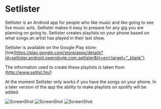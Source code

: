 # Setlister

Setlister is an Android app for people who like music and like going to see live music acts. Setlister makes it easy to prepare for any
gig you are planning on going to. Setlister creates playlists on your phone based on what songs an artist has played in their last show.

Setlister is available on the Google Play store:
[link]https://play.google.com/store/apps/details?id=setlister.android.owendoyle.com.setlister&hl=en{:target="_blank"}

The information used to create these playlists is taken from (http://www.setlist.fm/)

At the moment Setlister only works if you have the songs on your phone. In a later version of the app the ability to make playlists on 
spotify will be added.

![ScreenShot](https://raw.github.com/owentdoyler/Setlister/master/screenshots/Screenshot_2015-09-03-16-51-40.png) ![ScreenShot](https://raw.github.com/owentdoyler/Setlister/master/screenshots/Screenshot_2015-09-03-16-51-33.png) ![ScreenShot](https://raw.github.com/owentdoyler/Setlister/master/screenshots/Screenshot_2015-09-03-16-51-09.png)
